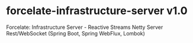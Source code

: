 # forcelate-infrastructure-server v1.0
Forcelate: Infrastructure Server - Reactive Streams Netty Server Rest/WebSocket (Spring Boot, Spring WebFlux, Lombok)


